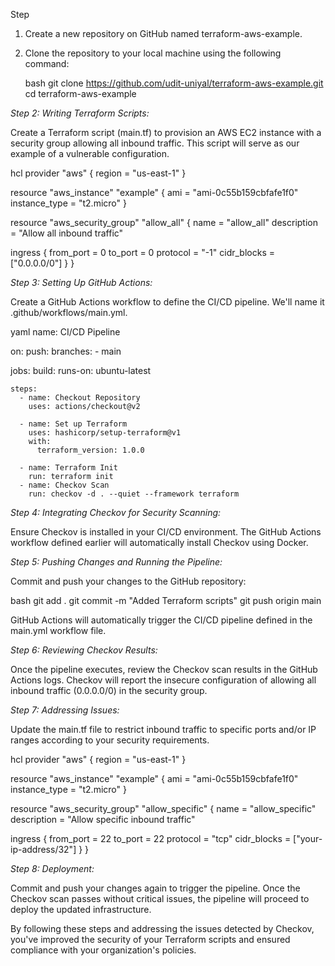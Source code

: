 Step

1. Create a new repository on GitHub named terraform-aws-example.
2. Clone the repository to your local machine using the following command:

    bash
    git clone https://github.com/udit-uniyal/terraform-aws-example.git
    cd terraform-aws-example
    

*Step 2: Writing Terraform Scripts:*

Create a Terraform script (main.tf) to provision an AWS EC2 instance with a security group allowing all inbound traffic. This script will serve as our example of a vulnerable configuration.

hcl
provider "aws" {
  region = "us-east-1"
}

resource "aws_instance" "example" {
  ami           = "ami-0c55b159cbfafe1f0"
  instance_type = "t2.micro"
}

resource "aws_security_group" "allow_all" {
  name        = "allow_all"
  description = "Allow all inbound traffic"
  
  ingress {
    from_port   = 0
    to_port     = 0
    protocol    = "-1"
    cidr_blocks = ["0.0.0.0/0"]
  }
}


*Step 3: Setting Up GitHub Actions:*

Create a GitHub Actions workflow to define the CI/CD pipeline. We'll name it .github/workflows/main.yml.

yaml
name: CI/CD Pipeline

on:
  push:
    branches:
      - main

jobs:
  build:
    runs-on: ubuntu-latest

    steps:
      - name: Checkout Repository
        uses: actions/checkout@v2

      - name: Set up Terraform
        uses: hashicorp/setup-terraform@v1
        with:
          terraform_version: 1.0.0

      - name: Terraform Init
        run: terraform init
      - name: Checkov Scan
        run: checkov -d . --quiet --framework terraform


*Step 4: Integrating Checkov for Security Scanning:*

Ensure Checkov is installed in your CI/CD environment. The GitHub Actions workflow defined earlier will automatically install Checkov using Docker.

*Step 5: Pushing Changes and Running the Pipeline:*

Commit and push your changes to the GitHub repository:

bash
git add .
git commit -m "Added Terraform scripts"
git push origin main


GitHub Actions will automatically trigger the CI/CD pipeline defined in the main.yml workflow file.

*Step 6: Reviewing Checkov Results:*

Once the pipeline executes, review the Checkov scan results in the GitHub Actions logs. Checkov will report the insecure configuration of allowing all inbound traffic (0.0.0.0/0) in the security group.

*Step 7: Addressing Issues:*

Update the main.tf file to restrict inbound traffic to specific ports and/or IP ranges according to your security requirements.

hcl
provider "aws" {
  region = "us-east-1"
}

resource "aws_instance" "example" {
  ami           = "ami-0c55b159cbfafe1f0"
  instance_type = "t2.micro"
}

resource "aws_security_group" "allow_specific" {
  name        = "allow_specific"
  description = "Allow specific inbound traffic"
  
  ingress {
    from_port   = 22
    to_port     = 22
    protocol    = "tcp"
    cidr_blocks = ["your-ip-address/32"]
  }
}


*Step 8: Deployment:*

Commit and push your changes again to trigger the pipeline. Once the Checkov scan passes without critical issues, the pipeline will proceed to deploy the updated infrastructure.

By following these steps and addressing the issues detected by Checkov, you've improved the security of your Terraform scripts and ensured compliance with your organization's policies.
